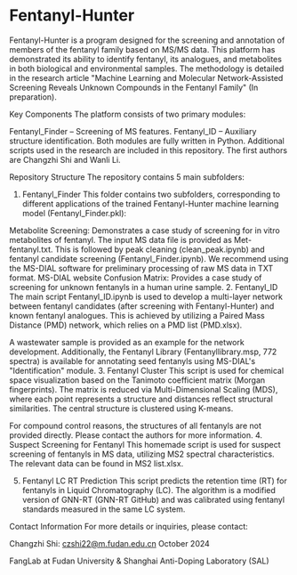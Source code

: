 # Fentanyl-Hunter
Fentanyl-Hunter is a program designed for the screening and annotation of members of the fentanyl family based on MS/MS data. This platform has demonstrated its ability to identify fentanyl, its analogues, and metabolites in both biological and environmental samples. The methodology is detailed in the research article "Machine Learning and Molecular Network-Assisted Screening Reveals Unknown Compounds in the Fentanyl Family" (In preparation).

Key Components
The platform consists of two primary modules:

Fentanyl_Finder – Screening of MS features.
Fentanyl_ID – Auxiliary structure identification.
Both modules are fully written in Python. Additional scripts used in the research are included in this repository. The first authors are Changzhi Shi and Wanli Li.

Repository Structure
The repository contains 5 main subfolders:

1. Fentanyl_Finder
This folder contains two subfolders, corresponding to different applications of the trained Fentanyl-Hunter machine learning model (Fentanyl_Finder.pkl):

Metabolite Screening:
Demonstrates a case study of screening for in vitro metabolites of fentanyl. The input MS data file is provided as Met-fentanyl.txt. This is followed by peak cleaning (clean_peak.ipynb) and fentanyl candidate screening (Fentanyl_Finder.ipynb).
We recommend using the MS-DIAL software for preliminary processing of raw MS data in TXT format. MS-DIAL website
Confusion Matrix:
Provides a case study of screening for unknown fentanyls in a human urine sample.
2. Fentanyl_ID
The main script Fentanyl_ID.ipynb is used to develop a multi-layer network between fentanyl candidates (after screening with Fentanyl-Hunter) and known fentanyl analogues. This is achieved by utilizing a Paired Mass Distance (PMD) network, which relies on a PMD list (PMD.xlsx).

A wastewater sample is provided as an example for the network development.
Additionally, the Fentanyl Library (Fentanyllibrary.msp, 772 spectra) is available for annotating seed fentanyls using MS-DIAL's "Identification" module.
3. Fentanyl Cluster
This script is used for chemical space visualization based on the Tanimoto coefficient matrix (Morgan fingerprints). The matrix is reduced via Multi-Dimensional Scaling (MDS), where each point represents a structure and distances reflect structural similarities. The central structure is clustered using K-means.

For compound control reasons, the structures of all fentanyls are not provided directly. Please contact the authors for more information.
4. Suspect Screening for Fentanyl
This homemade script is used for suspect screening of fentanyls in MS data, utilizing MS2 spectral characteristics. The relevant data can be found in MS2 list.xlsx.

5. Fentanyl LC RT Prediction
This script predicts the retention time (RT) for fentanyls in Liquid Chromatography (LC). The algorithm is a modified version of GNN-RT (GNN-RT GitHub) and was calibrated using fentanyl standards measured in the same LC system.

Contact Information
For more details or inquiries, please contact:

Changzhi Shi: czshi22@m.fudan.edu.cn
October 2024

FangLab at Fudan University & Shanghai Anti-Doping Laboratory (SAL)
